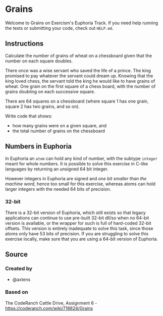 # Grains

Welcome to Grains on Exercism's Euphoria Track.
If you need help running the tests or submitting your code, check out `HELP.md`.

## Instructions

Calculate the number of grains of wheat on a chessboard given that the number on each square doubles.

There once was a wise servant who saved the life of a prince.
The king promised to pay whatever the servant could dream up.
Knowing that the king loved chess, the servant told the king he would like to have grains of wheat.
One grain on the first square of a chess board, with the number of grains doubling on each successive square.

There are 64 squares on a chessboard (where square 1 has one grain, square 2 has two grains, and so on).

Write code that shows:

- how many grains were on a given square, and
- the total number of grains on the chessboard

## Numbers in Euphoria

In Euphoria an `atom` can hold any kind of number, with the subtype `integer` meant for whole numbers.
It is possible to solve this exercise in C-like languages by returning an unsigned 64 bit integer.

However integers in Euphoria are signed and _one bit smaller than the machine word_, hence too small for this exercise, whereas atoms can hold larger integers with the needed 64 bits of precision.

### 32-bit

There is a 32-bit version of Euphoria, which still exists so that legacy applications can continue to use pre-built 32-bit dll/so when no 64-bit version is available, or the wrapper for such is full of hard-coded 32-bit offsets.
This version is entirely inadequate to solve this task, since those atoms only have 53 bits of precision.
If you are struggling to solve this exercise locally, make sure that you are using a 64-bit version of Euphoria.

## Source

### Created by

- @axtens

### Based on

The CodeRanch Cattle Drive, Assignment 6 - https://coderanch.com/wiki/718824/Grains